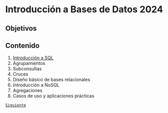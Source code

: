 # Introducción a Bases de Datos 2024

## Objetivos

## Contenido

1. [Introducción a SQL](sesion01/README.md)
1. Agrupamientos
1. Subconsultas
1. Cruces
1. Diseño básico de bases relacionales
1. Introducción a NoSQL
1. Agregaciones
1. Casos de uso y aplicaciones prácticas

[`Siguiente`](sesion01/README.md)
